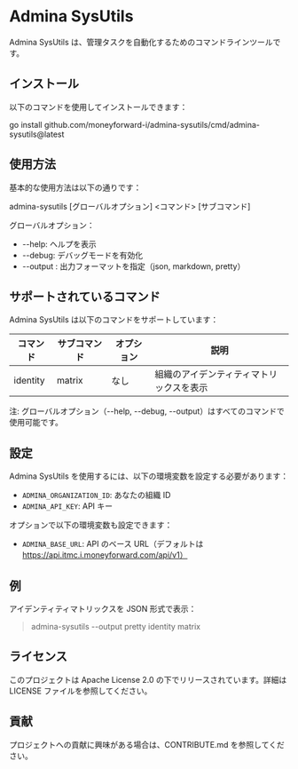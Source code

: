 # Admina SysUtils

Admina SysUtils は、管理タスクを自動化するためのコマンドラインツールです。

## インストール

以下のコマンドを使用してインストールできます：

go install github.com/moneyforward-i/admina-sysutils/cmd/admina-sysutils@latest

## 使用方法

基本的な使用方法は以下の通りです：

admina-sysutils [グローバルオプション] <コマンド> [サブコマンド]

グローバルオプション：

- --help: ヘルプを表示
- --debug: デバッグモードを有効化
- --output <format>: 出力フォーマットを指定（json, markdown, pretty）

## サポートされているコマンド

Admina SysUtils は以下のコマンドをサポートしています：

| コマンド | サブコマンド | オプション | 説明                                     |
| -------- | ------------ | ---------- | ---------------------------------------- |
| identity | matrix       | なし       | 組織のアイデンティティマトリックスを表示 |

注: グローバルオプション（--help, --debug, --output）はすべてのコマンドで使用可能です。

## 設定

Admina SysUtils を使用するには、以下の環境変数を設定する必要があります：

- `ADMINA_ORGANIZATION_ID`: あなたの組織 ID
- `ADMINA_API_KEY`: API キー

オプションで以下の環境変数も設定できます：

- `ADMINA_BASE_URL`: API のベース URL（デフォルトは https://api.itmc.i.moneyforward.com/api/v1）

## 例

アイデンティティマトリックスを JSON 形式で表示：

> admina-sysutils --output pretty identity matrix

## ライセンス

このプロジェクトは Apache License 2.0 の下でリリースされています。詳細は LICENSE ファイルを参照してください。

## 貢献

プロジェクトへの貢献に興味がある場合は、CONTRIBUTE.md を参照してください。
